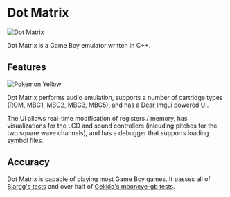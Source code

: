 # Dot Matrix

![Dot Matrix](https://user-images.githubusercontent.com/1409522/94489050-a764f400-0198-11eb-89d4-d2d207b424e7.png)

Dot Matrix is a Game Boy emulator written in C++.

## Features

![Pokemon Yellow](https://user-images.githubusercontent.com/1409522/94495370-6b389000-01a6-11eb-901b-50a452f2cc3e.png)

Dot Matrix performs audio emulation, supports a number of cartridge types (ROM, MBC1, MBC2, MBC3, MBC5), and has a [Dear Imgui](https://github.com/ocornut/imgui) powered UI.

The UI allows real-time modification of registers / memory, has visualizations for the LCD and sound controllers (inlcuding pitches for the two square wave channels), and has a debugger that supports loading symbol files.

## Accuracy

Dot Matrix is capable of playing most Game Boy games. It passes all of [Blargg's tests](Test/Results/blargg.csv) and over half of [Gekkio's mooneye-gb tests](Test/Results/mooneye.csv).
